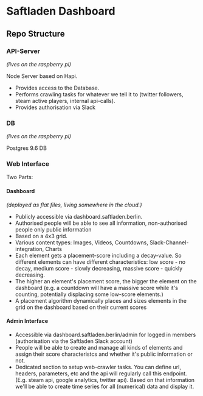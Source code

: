 # Saftladen Dashboard

## Repo Structure

### API-Server

_(lives on the raspberry pi)_

Node Server based on Hapi.

- Provides access to the Database.
- Performs crawling tasks for whatever we tell it to (twitter followers, steam active players, internal api-calls).
- Provides authorisation via Slack

### DB

_(lives on the raspberry pi)_

Postgres 9.6 DB

### Web Interface

Two Parts:

#### Dashboard

_(deployed as flat files, living somewhere in the cloud.)_

- Publicly accessible via dashboard.saftladen.berlin.
- Authorised people will be able to see all information, non-authorised people only public information
- Based on a 4x3 grid.
- Various content types: Images, Videos, Countdowns, Slack-Channel-integration, Charts
- Each element gets a placement-score including a decay-value. So different elements can have different characteristics: low score - no decay, medium score - slowly decreasing, massive score - quickly decreasing.
- The higher an element's placement score, the bigger the element on the dashboard (e.g. a countdown will have a massive score while it's counting, potentially displacing some low-score elements.)
- A placement algorithm dynamically places and sizes elements in the grid  on the dashboard based on their current scores

#### Admin Interface

- Accessible via dashboard.saftladen.berlin/admin for logged in members (authorisation via the Saftladen Slack account)
- People will be able to create and manage all kinds of elements and assign their score characteristcs and whether it's public information or not.
- Dedicated section to setup web-crawler tasks. You can define url, headers, parameters, etc and the api will regularly call this endpoint. (E.g. steam api, google analytics, twitter api). Based on that information we'll be able to create time series for all (numerical) data and display it.

